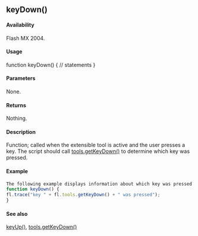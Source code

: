## keyDown()

#### Availability

Flash MX 2004.

#### Usage

function keyDown() {
// statements
}

#### Parameters

None.

#### Returns

Nothing.

#### Description

Function; called when the extensible tool is active and the user presses a key. The script should call
[tools.getKeyDown()](#_bookmark1112) to determine which key was pressed.

#### Example

```javascript
The following example displays information about which key was pressed when the extensible tool is active and the user presses a key.
function keyDown() {
fl.trace("key " + fl.tools.getKeyDown() + " was pressed");
}

```
#### See also

[keyUp()](#keyUp()), [tools.getKeyDown()](#_bookmark1112)

<span id="keyUp()" class="anchor"></span>
